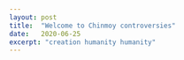 ```yaml
---
layout: post
title:  "Welcome to Chinmoy controversies"
date:   2020-06-25
excerpt: "creation humanity humanity"
---
```

